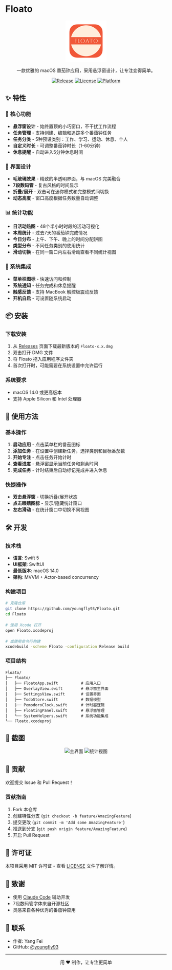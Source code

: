 # Floato

<p align="center">
  <img src="Floato/Assets.xcassets/AppIcon.appiconset/icon_256x256.png" alt="Floato Logo" width="128" height="128">
</p>

<p align="center">
  一款优雅的 macOS 番茄钟应用，采用悬浮窗设计，让专注变得简单。
</p>

<p align="center">
  <a href="https://github.com/youngfly93/Floato/releases"><img src="https://img.shields.io/github/v/release/youngfly93/Floato?style=flat-square" alt="Release"></a>
  <a href="https://github.com/youngfly93/Floato/blob/main/LICENSE"><img src="https://img.shields.io/github/license/youngfly93/Floato?style=flat-square" alt="License"></a>
  <a href="https://github.com/youngfly93/Floato"><img src="https://img.shields.io/badge/platform-macOS%2014.0%2B-blue?style=flat-square" alt="Platform"></a>
</p>

## ✨ 特性

### 🎯 核心功能
- **悬浮窗设计** - 始终置顶的小巧窗口，不干扰工作流程
- **任务管理** - 支持创建、编辑和追踪多个番茄钟任务
- **任务分类** - 5种预设类别：工作、学习、运动、休息、个人
- **自定义时长** - 可调整番茄钟时长（1-60分钟）
- **休息提醒** - 自动进入5分钟休息时间

### 🎨 界面设计
- **毛玻璃效果** - 精致的半透明界面，与 macOS 完美融合
- **7段数码管** - 复古风格的时间显示
- **折叠/展开** - 双击可在迷你模式和完整模式间切换
- **动态高度** - 窗口高度根据任务数量自动调整

### 📊 统计功能
- **日活动热图** - 48个半小时时段的活动可视化
- **本周统计** - 过去7天的番茄钟完成情况
- **今日分布** - 上午、下午、晚上的时间分配饼图
- **类型分布** - 不同任务类别的使用统计
- **滑动切换** - 在同一窗口内左右滑动查看不同统计视图

### 🔔 系统集成
- **菜单栏图标** - 快速访问和控制
- **系统通知** - 任务完成和休息提醒
- **触感反馈** - 支持 MacBook 触控板震动反馈
- **开机自启** - 可设置随系统启动

## 📦 安装

### 下载安装
1. 从 [Releases](https://github.com/youngfly93/Floato/releases) 页面下载最新版本的 `Floato-x.x.dmg`
2. 双击打开 DMG 文件
3. 将 Floato 拖入应用程序文件夹
4. 首次打开时，可能需要在系统设置中允许运行

### 系统要求
- macOS 14.0 或更高版本
- 支持 Apple Silicon 和 Intel 处理器

## 🚀 使用方法

### 基本操作
1. **启动应用** - 点击菜单栏的番茄图标
2. **添加任务** - 在设置中创建新任务，选择类别和目标番茄数
3. **开始专注** - 点击任务开始计时
4. **查看进度** - 悬浮窗显示当前任务和剩余时间
5. **完成任务** - 计时结束后自动标记完成并进入休息

### 快捷操作
- **双击悬浮窗** - 切换折叠/展开状态
- **点击眼睛图标** - 显示/隐藏统计窗口
- **左右滑动** - 在统计窗口中切换不同视图

## 🛠️ 开发

### 技术栈
- **语言**: Swift 5
- **UI框架**: SwiftUI
- **最低版本**: macOS 14.0
- **架构**: MVVM + Actor-based concurrency

### 构建项目
```bash
# 克隆仓库
git clone https://github.com/youngfly93/Floato.git
cd Floato

# 使用 Xcode 打开
open Floato.xcodeproj

# 或使用命令行构建
xcodebuild -scheme Floato -configuration Release build
```

### 项目结构
```
Floato/
├── Floato/
│   ├── FloatoApp.swift          # 应用入口
│   ├── OverlayView.swift        # 悬浮窗主界面
│   ├── SettingsView.swift       # 设置界面
│   ├── TodoStore.swift          # 数据模型
│   ├── PomodoroClock.swift      # 计时器逻辑
│   ├── FloatingPanel.swift      # 悬浮窗管理
│   └── SystemHelpers.swift      # 系统功能集成
└── Floato.xcodeproj
```

## 📸 截图

<p align="center">
  <img src="https://github.com/youngfly93/Floato/assets/your-screenshots/screenshot1.png" alt="主界面" width="300">
  <img src="https://github.com/youngfly93/Floato/assets/your-screenshots/screenshot2.png" alt="统计视图" width="300">
</p>

## 🤝 贡献

欢迎提交 Issue 和 Pull Request！

### 贡献指南
1. Fork 本仓库
2. 创建特性分支 (`git checkout -b feature/AmazingFeature`)
3. 提交更改 (`git commit -m 'Add some AmazingFeature'`)
4. 推送到分支 (`git push origin feature/AmazingFeature`)
5. 开启 Pull Request

## 📄 许可证

本项目采用 MIT 许可证 - 查看 [LICENSE](LICENSE) 文件了解详情。

## 🙏 致谢

- 使用 [Claude Code](https://claude.ai/code) 辅助开发
- 7段数码管字体来自开源社区
- 灵感来自各种优秀的番茄钟应用

## 📮 联系

- 作者: Yang Fei
- GitHub: [@youngfly93](https://github.com/youngfly93)

---

<p align="center">
  用 ❤️ 制作，让专注更简单
</p>